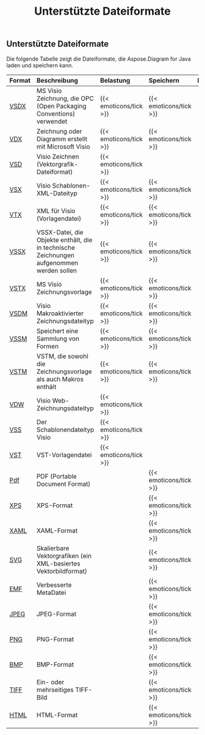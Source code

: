 ﻿---
title: Unterstützte Dateiformate
type: docs
weight: 20
url: /de/java/supported-file-formats/
description:  Visio Diagram Java API kann eine Vielzahl von Formaten laden und speichern, einschließlich VSDX, VDX, VSD, VTX, VSSX, VSDM, VSSX, VSSX, VSSX, VSTM, PDF.
---
## **Unterstützte Dateiformate**
Die folgende Tabelle zeigt die Dateiformate, die Aspose.Diagram for Java laden und speichern kann.

|**Format**|**Beschreibung**|**Belastung**|**Speichern**|**Bemerkungen**|
|:- |:- |:- |:- |:- |
|[VSDX](https://docs.fileformat.com/visio/vsdx/)|MS Visio Zeichnung, die OPC (Open Packaging Conventions) verwendet|{{< emoticons/tick >}}|{{< emoticons/tick >}}||
|[VDX](https://docs.fileformat.com/visio/vdx/)  |Zeichnung oder Diagramm erstellt mit Microsoft Visio|{{< emoticons/tick >}}|{{< emoticons/tick >}}||
|[VSD](https://docs.fileformat.com/visio/vsd/)|Visio Zeichnen (Vektorgrafik-Dateiformat)|{{< emoticons/tick >}}|||
|[VSX](https://docs.fileformat.com/visio/vsx/)|Visio Schablonen-XML-Dateityp|{{< emoticons/tick >}}|{{< emoticons/tick >}}||
|[VTX](https://docs.fileformat.com/visio/vtx/) |XML für Visio (Vorlagendatei)|{{< emoticons/tick >}}|{{< emoticons/tick >}}||
|[VSSX](https://docs.fileformat.com/visio/vssx/)|VSSX-Datei, die Objekte enthält, die in technische Zeichnungen aufgenommen werden sollen|{{< emoticons/tick >}}|{{< emoticons/tick >}}||
|[VSTX](https://docs.fileformat.com/visio/vstx/)|MS Visio Zeichnungsvorlage|{{< emoticons/tick >}}|{{< emoticons/tick >}}||
|[VSDM](https://docs.fileformat.com/visio/vsdm/)|Visio Makroaktivierter Zeichnungsdateityp|{{< emoticons/tick >}}|{{< emoticons/tick >}}||
|[VSSM](https://docs.fileformat.com/visio/vssm/) |Speichert eine Sammlung von Formen|{{< emoticons/tick >}}|{{< emoticons/tick >}}||
|[VSTM](https://docs.fileformat.com/visio/vstm/) |VSTM, die sowohl die Zeichnungsvorlage als auch Makros enthält|{{< emoticons/tick >}}|{{< emoticons/tick >}}||
|[VDW](https://docs.fileformat.com/visio/vdw/)|Visio Web-Zeichnungsdateityp|{{< emoticons/tick >}}|||
|[VSS](https://docs.fileformat.com/visio/vss/)|Der Schablonendateityp Visio|{{< emoticons/tick >}}|||
|[VST](https://docs.fileformat.com/visio/vst/)|VST-Vorlagendatei|{{< emoticons/tick >}}|||
|[Pdf](https://docs.fileformat.com/pdf/)|PDF (Portable Document Format)||{{< emoticons/tick >}}||
|[XPS](https://docs.fileformat.com/page-description-language/xps/)|XPS-Format||{{< emoticons/tick >}}||
|[XAML](https://docs.fileformat.com/web/xaml/)|XAML-Format||{{< emoticons/tick >}}||
|[SVG](https://docs.fileformat.com/specification/page-description-language/svg/)|Skalierbare Vektorgrafiken (ein XML-basiertes Vektorbildformat)||{{< emoticons/tick >}}||
|[EMF](https://docs.fileformat.com/image/emf/)|Verbesserte MetaDatei||{{< emoticons/tick >}}||
|[JPEG](https://docs.fileformat.com/image/jpeg/)|JPEG-Format||{{< emoticons/tick >}}||
|[PNG](https://docs.fileformat.com/image/png/)|PNG-Format||{{< emoticons/tick >}}||
|[BMP](https://docs.fileformat.com/image/bmp/)|BMP-Format||{{< emoticons/tick >}}||
|[TIFF](https://docs.fileformat.com/image/tiff/)|Ein- oder mehrseitiges TIFF-Bild||{{< emoticons/tick >}}||
|[HTML](https://docs.fileformat.com/web/html/)|HTML-Format||{{< emoticons/tick >}}||

